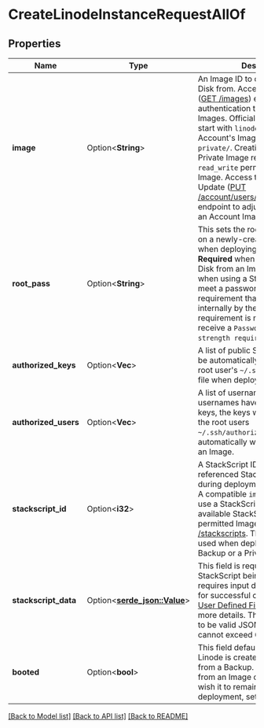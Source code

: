 # CreateLinodeInstanceRequestAllOf

## Properties

Name | Type | Description | Notes
------------ | ------------- | ------------- | -------------
**image** | Option<**String**> | An Image ID to deploy the Linode Disk from.  Access the Images List ([GET /images](/docs/api/images/#images-list)) endpoint with authentication to view all available Images. Official Linode Images start with `linode/`, while your Account's Images start with `private/`. Creating a disk from a Private Image requires `read_only` or `read_write` permissions for that Image. Access the User's Grant Update ([PUT /account/users/{username}/grants](/docs/api/account/#users-grants-update)) endpoint to adjust permissions for an Account Image.  | [optional]
**root_pass** | Option<**String**> | This sets the root user's password on a newly-created Linode Disk when deploying from an Image.  * **Required** when creating a Linode Disk from an Image, including when using a StackScript.  * Must meet a password strength score requirement that is calculated internally by the API. If the strength requirement is not met, you will receive a `Password does not meet strength requirement` error.  | [optional]
**authorized_keys** | Option<**Vec<String>**> | A list of public SSH keys that will be automatically appended to the root user's `~/.ssh/authorized_keys` file when deploying from an Image.  | [optional]
**authorized_users** | Option<**Vec<String>**> | A list of usernames. If the usernames have associated SSH keys, the keys will be appended to the root users `~/.ssh/authorized_keys` file automatically when deploying from an Image.  | [optional]
**stackscript_id** | Option<**i32**> | A StackScript ID that will cause the referenced StackScript to be run during deployment of this Linode. A compatible `image` is required to use a StackScript. To get a list of available StackScript and their permitted Images see [/stackscripts](/docs/api/stackscripts/#stackscripts-list). This field cannot be used when deploying from a Backup or a Private Image.  | [optional]
**stackscript_data** | Option<[**serde_json::Value**](.md)> | This field is required only if the StackScript being deployed requires input data from the User for successful completion. See [User Defined Fields (UDFs)](/docs/guides/writing-scripts-for-use-with-linode-stackscripts-a-tutorial/#user-defined-fields-udfs) for more details.  This field is required to be valid JSON.  Total length cannot exceed 65,535 characters.  | [optional]
**booted** | Option<**bool**> | This field defaults to `true` if the Linode is created with an Image or from a Backup. If it is deployed from an Image or a Backup and you wish it to remain `offline` after deployment, set this to `false`.  | [optional][default to true]

[[Back to Model list]](../README.md#documentation-for-models) [[Back to API list]](../README.md#documentation-for-api-endpoints) [[Back to README]](../README.md)


